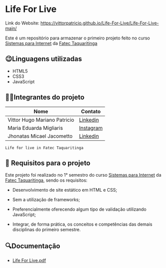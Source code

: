 # Life For Live
Link do Website: https://vittorpatricio.github.io/Life-For-Live/Life-For-Live-main/

Este é um repositório para armazenar o primeiro projeto feito no curso [Sistemas para Internet](https://www.fatectq.edu.br/curso/sistemas-para-internet/matriz-curricular) da [Fatec Taquaritinga](https://www.fatectq.edu.br/)

## 😉Linguagens utilizadas
- HTML5
- CSS3
- JavaScript

## 👨‍💻Integrantes do projeto

| Nome |Contato |
|--------|--------|
|Vittor Hugo Mariano Patricio | [Linkedin](https://www.linkedin.com/in/vittor-patricio/)
|Maria Eduarda Migliaris| [Instagram](https://www.instagram.com/_little_._candy_/)
|Jhonatas Micael Jacometto | [Linkedin](https://www.linkedin.com/in/jhonatas-micael-jacometto/)

```
Life for live in Fatec Taquaritinga
```

## 📃 Requisitos para o projeto
Este projeto foi realizado no 1° semestro do curso [Sistemas para Internet](https://www.fatectq.edu.br/curso/sistemas-para-internet/matriz-curricular) da [Fatec Taquaritinga](https://www.fatectq.edu.br/), sendo os requisitos:

- Desenvolvimento de site estático em HTML e CSS;

- Sem a utilização de frameworks;

- Preferencialmente oferecendo algum tipo de validação utilizando JavaScript;

- Integrar, de forma prática, os conceitos e competências das demais disciplinas do primeiro semestre.

## 🔍Documentação
- [Life For Live.pdf](https://github.com/VittorPatricio/Life-For-Live/files/13260950/Life.For.Live.pdf)


